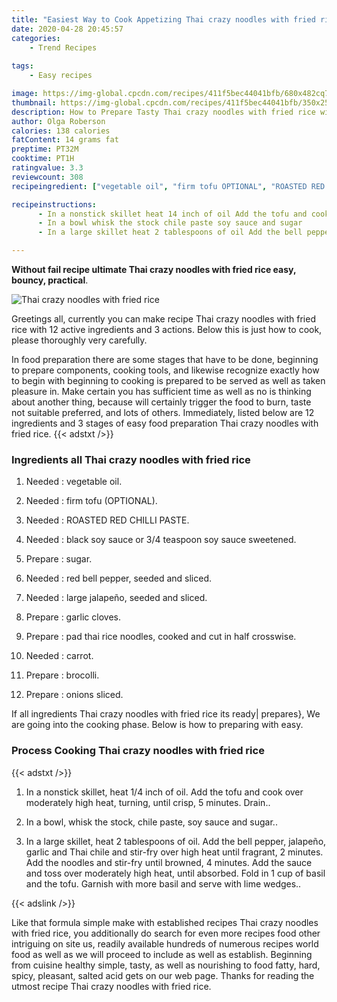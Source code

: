 ```yaml
---
title: "Easiest Way to Cook Appetizing Thai crazy noodles with fried rice"
date: 2020-04-28 20:45:57
categories:
    - Trend Recipes
    
tags:
    - Easy recipes

image: https://img-global.cpcdn.com/recipes/411f5bec44041bfb/680x482cq70/thai-crazy-noodles-with-fried-rice-recipe-main-photo.jpg
thumbnail: https://img-global.cpcdn.com/recipes/411f5bec44041bfb/350x250cq70/thai-crazy-noodles-with-fried-rice-recipe-main-photo.jpg
description: How to Prepare Tasty Thai crazy noodles with fried rice with 12 ingredients and 3 stages of easy cooking.
author: Olga Roberson
calories: 138 calories
fatContent: 14 grams fat
preptime: PT32M
cooktime: PT1H
ratingvalue: 3.3
reviewcount: 308
recipeingredient: ["vegetable oil", "firm tofu OPTIONAL", "ROASTED RED CHILLI PASTE", "black soy sauce or 34 teaspoon soy sauce sweetened", "sugar", "red bell pepper seeded and sliced", "large jalapeo seeded and sliced", "garlic cloves", "pad thai rice noodles cooked and cut in half crosswise", "carrot", "brocolli", "onions sliced"]

recipeinstructions: 
      - In a nonstick skillet heat 14 inch of oil Add the tofu and cook over moderately high heat turning until crisp 5 minutes Drain 
      - In a bowl whisk the stock chile paste soy sauce and sugar 
      - In a large skillet heat 2 tablespoons of oil Add the bell pepper jalapeo garlic and Thai chile and stirfry over high heat until fragrant 2 minutes Add the noodles and stirfry until browned 4 minutes Add the sauce and toss over moderately high heat until absorbed Fold in 1 cup of basil and the tofu Garnish with more basil and serve with lime wedges

---
```




**Without fail recipe ultimate Thai crazy noodles with fried rice easy, bouncy, practical**. 


![Thai crazy noodles with fried rice](https://img-global.cpcdn.com/recipes/411f5bec44041bfb/680x482cq70/thai-crazy-noodles-with-fried-rice-recipe-main-photo.jpg "Thai crazy noodles with fried rice")




Greetings all, currently you can make recipe Thai crazy noodles with fried rice with 12 active ingredients and 3 actions. Below this is just how to cook, please thoroughly very carefully.

In food preparation there are some stages that have to be done, beginning to prepare components, cooking tools, and likewise recognize exactly how to begin with beginning to cooking is prepared to be served as well as taken pleasure in. Make certain you has sufficient time as well as no is thinking about another thing, because will certainly trigger the food to burn, taste not suitable preferred, and lots of others. Immediately, listed below are 12 ingredients and 3 stages of easy food preparation Thai crazy noodles with fried rice.
{{< adstxt />}}

### Ingredients all Thai crazy noodles with fried rice


1. Needed  : vegetable oil.

1. Needed  : firm tofu (OPTIONAL).

1. Needed  : ROASTED RED CHILLI PASTE.

1. Needed  : black soy sauce or 3/4 teaspoon soy sauce sweetened.

1. Prepare  : sugar.

1. Needed  : red bell pepper, seeded and sliced.

1. Needed  : large jalapeño, seeded and sliced.

1. Prepare  : garlic cloves.

1. Prepare  : pad thai rice noodles, cooked and cut in half crosswise.

1. Needed  : carrot.

1. Prepare  : brocolli.

1. Prepare  : onions sliced.



If all ingredients Thai crazy noodles with fried rice its ready| prepares}, We are going into the cooking phase. Below is how to preparing with easy.

### Process Cooking Thai crazy noodles with fried rice

{{< adstxt />}}


1. In a nonstick skillet, heat 1/4 inch of oil. Add the tofu and cook over moderately high heat, turning, until crisp, 5 minutes. Drain..



1. In a bowl, whisk the stock, chile paste, soy sauce and sugar..



1. In a large skillet, heat 2 tablespoons of oil. Add the bell pepper, jalapeño, garlic and Thai chile and stir-fry over high heat until fragrant, 2 minutes. Add the noodles and stir-fry until browned, 4 minutes. Add the sauce and toss over moderately high heat, until absorbed. Fold in 1 cup of basil and the tofu. Garnish with more basil and serve with lime wedges..





{{< adslink />}}

Like that formula simple make with established recipes Thai crazy noodles with fried rice, you additionally do search for even more recipes food other intriguing on site us, readily available hundreds of numerous recipes world food as well as we will proceed to include as well as establish. Beginning from cuisine healthy simple, tasty, as well as nourishing to food fatty, hard, spicy, pleasant, salted acid gets on our web page. Thanks for reading the utmost recipe Thai crazy noodles with fried rice.
